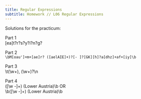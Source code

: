 ```yaml
---
title: Regular Expressions
subtitle: Homework // L06 Regular Expressions
---
```

Solutions for the practicum:

Part 1 <br>
[ea]t?r?s?y?i?n?g?

Part 2 <br>
`\bM[oau']+m+[ae]r? ([aelAIE]+)?[- ]?[GK][h]?a[dhz]+af+[iy]\b`

Part 3 <br>
\t(\w+), (\w+)?\n

Part 4 <br>
([\w -]+) \(Lower Austria\)\b  OR <br>
\b([\w -]+) \(Lower Austria\)\b
